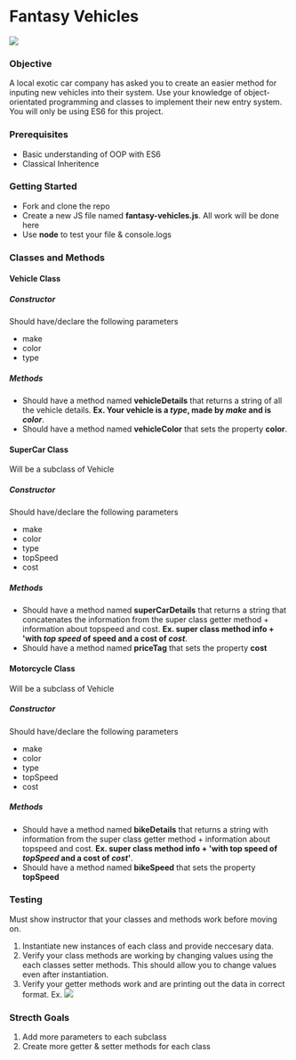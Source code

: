 # Fantasy Vehicles
![](http://i.imgur.com/ED79T3e.png)

### Objective
  A local exotic car company has asked you to create an easier method for inputing new vehicles into their system. Use your knowledge of object-orientated programming and classes to implement their new entry system. You will only be using ES6 for this project.
  
### Prerequisites
- Basic understanding of OOP with ES6
- Classical Inheritence
  
### Getting Started
- Fork and clone the repo
- Create a new JS file named **fantasy-vehicles.js**. All work will be done here
- Use **node** to test your file & console.logs
  
### Classes and Methods

#### Vehicle Class

##### Constructor
 Should have/declare the following parameters
  - make
  - color
  - type
  
##### Methods
- Should have a method named **vehicleDetails** that returns a string of all the vehicle details. **Ex. Your vehicle is a *type*, made by *make*  and is *color***.
- Should have a method named **vehicleColor** that sets the property **color**.

#### SuperCar Class
  Will be a subclass of Vehicle
  
  ##### Constructor
  Should have/declare the following parameters
  - make
  - color
  - type
  - topSpeed
  - cost
  
  ##### Methods
  - Should have a method named **superCarDetails** that returns a string that concatenates the information from the super class getter method + information about topspeed and cost. **Ex. super class method info + 'with *top speed* of speed and a cost of *cost***.
  - Should have a method named **priceTag** that sets the property **cost**
  
  #### Motorcycle Class
  Will be a subclass of Vehicle
  
  ##### Constructor
  Should have/declare the following parameters
  - make
  - color
  - type
  - topSpeed
  - cost
  
  ##### Methods
  - Should have a method named **bikeDetails** that returns a string with information from the super class getter method + information about topspeed and cost. **Ex. super class method info + 'with top speed of *topSpeed* and a cost of *cost*'**.
  - Should have a method named **bikeSpeed** that sets the property **topSpeed**
  
  ### Testing
   Must show instructor that your classes and methods work before moving on.
  1. Instantiate new instances of each class and provide neccesary data.
  2. Verify your class methods are working by changing values using the each classes setter methods. This should allow you to change values even after instantiation.
  3. Verify your getter methods work and are printing out the data in correct format. Ex.
  ![](http://i.imgur.com/IAX0jIA.png)
  
  
  ### Strecth Goals
  1. Add more parameters to each subclass 
  2. Create more getter & setter methods for each class
